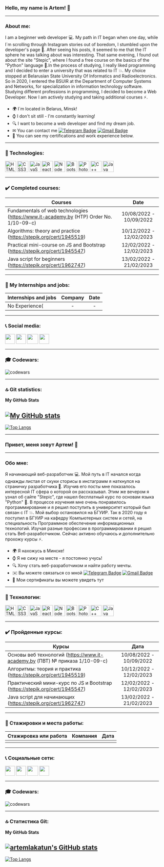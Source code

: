 ### Hello, my name is Artem! 👋
___
### About me:
I am a beginner web developer 💻. My path in IT began when one day, while I`m scrolling through Instagram stories out of boredom, I stumbled upon the developer's page 📱.
After seeing his posts, it seemed to me that the IT sphere he was talking about was interesting. That same evening, I found out about the site "Stepic", where I found 
a free course on the basics of the "Python" language 🐍.In the process of studying, I really liked programming and I decided to enter a university that was related to IT 💥.
My choice stopped at Belarusian State University Of Informatics and Radioelectronics. So in 2020, I entered the BSUIR at the Department of Computer Systems and Networks,
for specialization in information technology software. Studying different professions in programming, I decided to become a Web Developer. Now I am actively studying and taking additional courses ⚡.

* 🌍 I`m located in Belarus, Minsk!
* ⌚ I don't sit still - I'm constantly learning!
* 🔍 I want to become a web developer and find my dream job.
* ✉ You can contact me [![Telegram Badge](https://img.shields.io/badge/-ArtemLakatun-blue?style=flat&logo=Telegram&logoColor=white)](https://t.me/artem_lakatun) [![Gmail Badge](https://img.shields.io/badge/-Gmail-green?style=flat&logo=Gmail&logoColor=white)](mailto:alakatuni@mail.ru)
* 📰 You can see my certifications and work experience below.
___
### 🔧 Technologies:
<p align="left">
<a href="https://developer.mozilla.org/en-US/docs/Glossary/HTML5" target="_blank" rel="noreferrer"><img src="https://raw.githubusercontent.com/danielcranney/readme-generator/main/public/icons/skills/html5-colored.svg" width="36" height="36" alt="HTML5"/></a>
<a href="https://www.w3.org/TR/CSS/#css" target="_blank" rel="noreferrer"><img src="https://raw.githubusercontent.com/danielcranney/readme-generator/main/public/icons/skills/css3-colored.svg" width="36" height="36" alt="CSS3"/></a>
<a href="https://developer.mozilla.org/en-US/docs/Web/JavaScript" target="_blank" rel="noreferrer"><img src="https://raw.githubusercontent.com/danielcranney/readme-generator/main/public/icons/skills/javascript-colored.svg" width="36" height="36" alt="JavaScript"/></a>
<a href="https://ru.legacy.reactjs.org/" target="_blank" rel="noreferrer"><img src="https://raw.githubusercontent.com/danielcranney/readme-generator/main/public/icons/skills/react.svg" width="36" height="36" alt="React"/></a>
<a href="https://nodejs.org/en/" target="_blank" rel="noreferrer"><img src="https://raw.githubusercontent.com/danielcranney/readme-generator/main/public/icons/skills/nodejs-colored.svg" width="36" height="36" alt="NodeJS"/></a>
<a href="https://getbootstrap.com/" target="_blank" rel="noreferrer"><img src="https://raw.githubusercontent.com/danielcranney/readme-generator/main/public/icons/skills/bootstrap-colored.svg" width="36" height="36" alt="Bootstrap"/></a>
<a href="https://www.adobe.com/uk/products/photoshop.html" target="_blank" rel="noreferrer"><img src="https://raw.githubusercontent.com/danielcranney/readme-generator/main/public/icons/skills/photoshop-colored.svg" width="36" height="36" alt="Photoshop"/></a>
<a href="https://docs.microsoft.com/en-us/cpp/?view=msvc-170" target="_blank" rel="noreferrer"><img src="https://raw.githubusercontent.com/danielcranney/readme-generator/main/public/icons/skills/cplusplus-colored.svg" width="36" height="36" alt="C++" /></a>
<a href="https://www.oracle.com/java/" target="_blank" rel="noreferrer"><img src="https://raw.githubusercontent.com/danielcranney/readme-generator/main/public/icons/skills/java-colored.svg" width="36" height="36" alt="Java" /></a>
</p>

___

### ✔️ Completed courses:
| Courses                                                                                |          Date           |
|----------------------------------------------------------------------------------------|:-----------------------:|
| Fundamentals of web technologies (https://www.it-academy.by (HTP) Order No. 1/10-09-c) | 10/08/2022 - 10/09/2022 |
| Algorithms: theory and practice (https://stepik.org/cert/1945519)                      | 10/12/2022 - 12/02/2023 |
| Practical mini-course on JS and Bootstrap (https://stepik.org/cert/1945547)            | 12/02/2022 - 12/02/2023 |
| Java script for beginners (https://stepik.org/cert/1962747)                            | 13/02/2022 - 21/02/2023 |

---
### 🔨 My Internships and jobs:
| Internships and jobs | Company | Date |
|----------------------|:-------:|:----:|
| No Experience(       |    -    |  -   |

___
### 📞 Social media:
<p align="left"> <a href="https://discord.com/users/artem_lakatun#5058" target="_blank" rel="noreferrer"><img src="https://raw.githubusercontent.com/danielcranney/readme-generator/main/public/icons/socials/discord.svg" width="32" height="32" /></a> <a href="https://www.github.com/artemlakatun" target="_blank" rel="noreferrer">
<img src="https://raw.githubusercontent.com/danielcranney/readme-generator/main/public/icons/socials/github.svg" width="32" height="32" /></a> <a href="http://www.instagram.com/artem_lakatun" target="_blank" rel="noreferrer"><img src="https://raw.githubusercontent.com/danielcranney/readme-generator/main/public/icons/socials/instagram.svg"
width="36" height="32" /></a> <a href="https://www.linkedin.com/in/artemlakatun" target="_blank" rel="noreferrer"><img src="https://raw.githubusercontent.com/danielcranney/readme-generator/main/public/icons/socials/linkedin.svg" width="32" height="32"/></a> </p>

___
### 🎓 Codewars:
![codewars](https://www.codewars.com/users/artemlakatun/badges/large)
___
### 🔝 Git statistics:
<b>My GitHub Stats</b>

[![My GitHub stats](https://github-readme-stats.vercel.app/api?username=artemlakatun&show_icons=true&theme=dark)](https://github.com/anuraghazra/github-readme-stats)
---
[![Top Langs](https://github-readme-stats.vercel.app/api/top-langs/?username=artemlakatun&theme=dark)](https://github.com/anuraghazra/github-readme-stats)


___

### Привет, меня зовут Артем! 👋
___

### Обо мне:
Я начинающий веб-разработчик 💻. Мой путь в IT начался когда однажды листая от скуки сторисы в инстаграмм я наткнулся на страничку разработчика 📱. Изучив его посты мне показалось интересной IT сфера о которой он рассказывал.
Этим же вечером я узнал об сайте "Stepic", где нашел бесплатный курс по основам языка "Python" 🐍. В процессе изучения мне очень понравилось программирование и я решил поступить в университет который был связан с IT 💥. Мой выбор
остановился на БГУИР. Так в 2020 году я поступил в БГУИР на кафедру Компьютерных систем и сетей, на специальность Программное обеспечение информационных технологий. Изучая разные профессии 
в программировании я решил стать Веб-разработчиком. Сейчас активно обучаюсь и дополнительно прохожу курсы ⚡.

* 🌍 Я нахожусь в Минске!
* ⌚ Я не сижу на месте - я постоянно учусь!
* 🔍 Хочу стать веб-разработчиком и найти работу мечты.
* ✉️ Вы можете связаться со мной [![Telegram Badge](https://img.shields.io/badge/-ArtemLakatun-blue?style=flat&logo=Telegram&logoColor=white)](https://t.me/artem_lakatun) [![Gmail Badge](https://img.shields.io/badge/-Gmail-green?style=flat&logo=Gmail&logoColor=white)](mailto:alakatuni@mail.ru)
* 📰 Мои сертификаты вы можете увидеть тут 
___
### 🔧 Технологии:
<p align="left">
<a href="https://developer.mozilla.org/en-US/docs/Glossary/HTML5" target="_blank" rel="noreferrer"><img src="https://raw.githubusercontent.com/danielcranney/readme-generator/main/public/icons/skills/html5-colored.svg" width="36" height="36" alt="HTML5"/></a>
<a href="https://www.w3.org/TR/CSS/#css" target="_blank" rel="noreferrer"><img src="https://raw.githubusercontent.com/danielcranney/readme-generator/main/public/icons/skills/css3-colored.svg" width="36" height="36" alt="CSS3"/></a>
<a href="https://developer.mozilla.org/en-US/docs/Web/JavaScript" target="_blank" rel="noreferrer"><img src="https://raw.githubusercontent.com/danielcranney/readme-generator/main/public/icons/skills/javascript-colored.svg" width="36" height="36" alt="JavaScript"/></a>
<a href="https://ru.legacy.reactjs.org/" target="_blank" rel="noreferrer"><img src="https://raw.githubusercontent.com/danielcranney/readme-generator/main/public/icons/skills/react.svg" width="36" height="36" alt="React"/></a>
<a href="https://nodejs.org/en/" target="_blank" rel="noreferrer"><img src="https://raw.githubusercontent.com/danielcranney/readme-generator/main/public/icons/skills/nodejs-colored.svg" width="36" height="36" alt="NodeJS"/></a>
<a href="https://getbootstrap.com/" target="_blank" rel="noreferrer"><img src="https://raw.githubusercontent.com/danielcranney/readme-generator/main/public/icons/skills/bootstrap-colored.svg" width="36" height="36" alt="Bootstrap"/></a>
<a href="https://www.adobe.com/uk/products/photoshop.html" target="_blank" rel="noreferrer"><img src="https://raw.githubusercontent.com/danielcranney/readme-generator/main/public/icons/skills/photoshop-colored.svg" width="36" height="36" alt="Photoshop"/></a>
<a href="https://docs.microsoft.com/en-us/cpp/?view=msvc-170" target="_blank" rel="noreferrer"><img src="https://raw.githubusercontent.com/danielcranney/readme-generator/main/public/icons/skills/cplusplus-colored.svg" width="36" height="36" alt="C++" /></a>
<a href="https://www.oracle.com/java/" target="_blank" rel="noreferrer"><img src="https://raw.githubusercontent.com/danielcranney/readme-generator/main/public/icons/skills/java-colored.svg" width="36" height="36" alt="Java" /></a>
</p>

___
### ✔️ Пройденные курсы:
| Курсы                                                                      |          Дата           |
|----------------------------------------------------------------------------|:-----------------------:|
| Основы веб технологий (https://www.it-academy.by (ПВТ) № приказа 1/10-09-c)| 10/08/2022 - 10/09/2022 |
| Алгоритмы: теория и практика (https://stepik.org/cert/1945519)             | 10/12/2022 - 12/02/2023 |
| Практический мини-курс по JS и Bootstrap (https://stepik.org/cert/1945547) | 12/02/2022 - 12/02/2023 |
| Java script для начинающих (https://stepik.org/cert/1962747)               | 13/02/2022 - 21/02/2023 |

---
### 🔨 Стажировки и места работы:
| Стажировка или работа | Компания |          Дата          |
|-----------------------|:--------:|:----------------------:|
|                       |          |                        |

___
### 📞 Социальные сети:
<p align="left"> <a href="https://discord.com/users/artem_lakatun#5058" target="_blank" rel="noreferrer"><img src="https://raw.githubusercontent.com/danielcranney/readme-generator/main/public/icons/socials/discord.svg" width="32" height="32" /></a> <a href="https://www.github.com/artemlakatun" target="_blank" rel="noreferrer">
<img src="https://raw.githubusercontent.com/danielcranney/readme-generator/main/public/icons/socials/github.svg" width="32" height="32" /></a> <a href="http://www.instagram.com/artem_lakatun" target="_blank" rel="noreferrer"><img src="https://raw.githubusercontent.com/danielcranney/readme-generator/main/public/icons/socials/instagram.svg"
width="36" height="32" /></a> <a href="https://www.linkedin.com/in/artemlakatun" target="_blank" rel="noreferrer"><img src="https://raw.githubusercontent.com/danielcranney/readme-generator/main/public/icons/socials/linkedin.svg" width="32" height="32"/></a> </p>

___
### 🎓 Codewars:
![codewars](https://www.codewars.com/users/artemlakatun/badges/large)
___
### 🔝 Статистика Git:
<b>My GitHub Stats</b>

<a href="http://www.github.com/artemlakatun"><img src="https://github-readme-stats.vercel.app/api?username=artemlakatun&show_icons=true,&hide=stars,&count_private=true,&theme=dark&text_color=ffffff&icon_color=0891b2&bg_color=1c1917&hide_border=true&show_icons=true" alt="artemlakatun's GitHub stats" /></a>
---
[![Top Langs](https://github-readme-stats.vercel.app/api/top-langs/?username=artemlakatun&theme=dark)](https://github.com/anuraghazra/github-readme-stats)